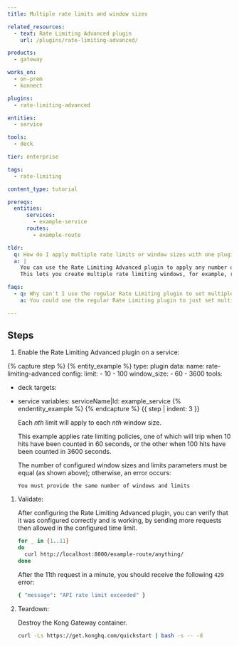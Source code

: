 ```yaml
---
title: Multiple rate limits and window sizes

related_resources:
  - text: Rate Limiting Advanced plugin
    url: /plugins/rate-limiting-advanced/

products:
  - gateway

works_on:
  - on-prem
  - konnect

plugins: 
  - rate-limiting-advanced

entities:
  - service

tools:
  - deck

tier: enterprise

tags:
  - rate-limiting

content_type: tutorial

prereqs:
  entities:
      services:
        - example-service
      routes:
        - example-route

tldr: 
  q: How do I apply multiple rate limits or window sizes with one plugin instance?
  a: |
    You can use the Rate Limiting Advanced plugin to apply any number of rate limits and window sizes per plugin instance. 
    This lets you create multiple rate limiting windows, for example, rate limit per minute and per hour, and per any arbitrary window size.

faqs:
  - q: Why can't I use the regular Rate Limiting plugin to set multiple limits and window sizes?
    a: You could use the regular Rate Limiting plugin to just set multiple limits, but the regular plugin doesn't support configurable window sizes.

---
```


## Steps

1. Enable the Rate Limiting Advanced plugin on a service:

{% capture step %}
{% entity_example %}
type: plugin
data:
  name: rate-limiting-advanced
  config:
    limit:
    - 10
    - 100
    window_size:
    - 60
    - 3600
tools:
  - deck
targets:
  - service
variables: 
    serviceName|Id: example_service
{% endentity_example %}
{% endcapture %}
{{ step | indent: 3 }}

    Each *nth* limit will apply to each *nth* window size.

    This example applies rate limiting policies, one of which will trip when 10 hits have been counted in 60 seconds,
    or the other when 100 hits have been counted in 3600 seconds. 

    The number of configured window sizes and limits parameters must be equal (as shown above);
    otherwise, an error occurs:

    ```plaintext
    You must provide the same number of windows and limits
    ```

1. Validate:

   After configuring the Rate Limiting Advanced plugin, you can verify that it was configured correctly and is working, 
   by sending more requests then allowed in the configured time limit.

   ```bash
   for _ in {1..11}
   do
     curl http://localhost:8000/example-route/anything/
   done
   ```
   After the 11th request in a minute, you should receive the following `429` error:

   ```bash
   { "message": "API rate limit exceeded" }
   ```

1. Teardown:

   Destroy the Kong Gateway container.

   ```bash
   curl -Ls https://get.konghq.com/quickstart | bash -s -- -d
   ```

